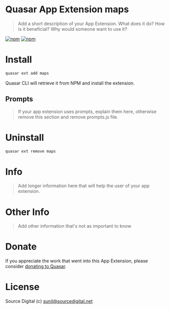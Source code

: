 # Quasar App Extension maps

> Add a short description of your App Extension. What does it do? How is it beneficial? Why would someone want to use it?

[![npm](https://img.shields.io/npm/v/quasar-app-extension-maps.svg?label=@sourcesync/quasar-app-extension-maps)](https://www.npmjs.com/package/quasar-app-extension-maps)
[![npm](https://img.shields.io/npm/dt/quasar-app-extension-maps.svg)](https://www.npmjs.com/package/quasar-app-extension-maps)

# Install
```bash
quasar ext add maps
```
Quasar CLI will retrieve it from NPM and install the extension.

## Prompts

> If your app extension uses prompts, explain them here, otherwise remove this section and remove prompts.js file.

# Uninstall
```bash
quasar ext remove maps
```

# Info
> Add longer information here that will help the user of your app extension.

# Other Info
> Add other information that's not as important to know

# Donate
If you appreciate the work that went into this App Extension, please consider [donating to Quasar](https://donate.quasar.dev).

# License
Source Digital (c) sunil@sourcedigital.net
